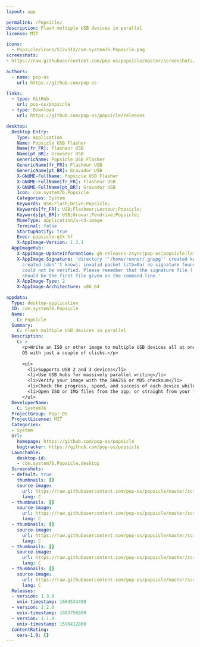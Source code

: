 ```yaml
---
layout: app

permalink: /Popsicle/
description: Flash multiple USB devices in parallel
license: MIT

icons:
  - Popsicle/icons/512x512/com.system76.Popsicle.png
screenshots:
- https://raw.githubusercontent.com/pop-os/popsicle/master/screenshots/screenshot-01.png

authors:
  - name: pop-os
    url: https://github.com/pop-os

links:
  - type: GitHub
    url: pop-os/popsicle
  - type: Download
    url: https://github.com/pop-os/popsicle/releases

desktop:
  Desktop Entry:
    Type: Application
    Name: Popsicle USB Flasher
    Name[fr_FR]: Flasheur USB
    Name[pt_BR]: Gravador USB
    GenericName: Popsicle USB Flasher
    GenericName[fr_FR]: Flasheur USB
    GenericName[pt_BR]: Gravador USB
    X-GNOME-FullName: Popsicle USB Flasher
    X-GNOME-FullName[fr_FR]: Flasheur USB
    X-GNOME-FullName[pt_BR]: Gravador USB
    Icon: com.system76.Popsicle
    Categories: System
    Keywords: USB;Flash;Drive;Popsicle;
    Keywords[fr_FR]: USB;Flasheur;Lecteur;Popsicle;
    Keywords[pt_BR]: USB;Gravar;Pendrive;Popsicle;
    MimeType: application/x-cd-image
    Terminal: false
    StartupNotify: true
    Exec: popsicle-gtk %f
    X-AppImage-Version: 1.3.1
  AppImageHub:
    X-AppImage-UpdateInformation: gh-releases-zsync|pop-os|popsicle|latest|Popsicle_USB_Flasher-*x86_64.AppImage.zsync
    X-AppImage-Signature: 'directory ''/home/runner/.gnupg'' created keybox ''/home/runner/.gnupg/pubring.kbx''
      created [don''t know]: invalid packet (ctb=0a) no signature found the signature
      could not be verified. Please remember that the signature file (.sig or .asc)
      should be the first file given on the command line.'
    X-AppImage-Type: 2
    X-AppImage-Architecture: x86_64

appdata:
  Type: desktop-application
  ID: com.system76.Popsicle
  Name:
    C: Popsicle
  Summary:
    C: Flash multiple USB devices in parallel
  Description:
    C: >-
      <p>Write an ISO or other image to multiple USB devices all at once. Easily preparing a bunch of flash drives of your favorite
      OS with just a couple of clicks.</p>
  
      <ul>
        <li>Supports USB 2 and 3 devices</li>
        <li>Use USB hubs for massively parallel writing</li>
        <li>Verify your image with the SHA256 or MD5 checksum</li>
        <li>Check the progress, speed, and success of each device while flashing</li>
        <li>Open ISO or IMG files from the app, or straight from your file manager</li>
      </ul>
  DeveloperName:
    C: System76
  ProjectGroup: Pop!_OS
  ProjectLicense: MIT
  Categories:
  - System
  Url:
    homepage: https://github.com/pop-os/popsicle
    bugtracker: https://github.com/pop-os/popsicle
  Launchable:
    desktop-id:
    - com.system76.Popsicle.desktop
  Screenshots:
  - default: true
    thumbnails: []
    source-image:
      url: https://raw.githubusercontent.com/pop-os/popsicle/master/screenshots/screenshot-01.png
      lang: C
  - thumbnails: []
    source-image:
      url: https://raw.githubusercontent.com/pop-os/popsicle/master/screenshots/screenshot-02.png
      lang: C
  - thumbnails: []
    source-image:
      url: https://raw.githubusercontent.com/pop-os/popsicle/master/screenshots/screenshot-03.png
      lang: C
  - thumbnails: []
    source-image:
      url: https://raw.githubusercontent.com/pop-os/popsicle/master/screenshots/screenshot-04.png
      lang: C
  - thumbnails: []
    source-image:
      url: https://raw.githubusercontent.com/pop-os/popsicle/master/screenshots/screenshot-05.png
      lang: C
  Releases:
  - version: 1.3.0
    unix-timestamp: 1604534400
  - version: 1.2.0
    unix-timestamp: 1603756800
  - version: 1.1.0
    unix-timestamp: 1596412800
  ContentRating:
    oars-1.0: {}
---
```

